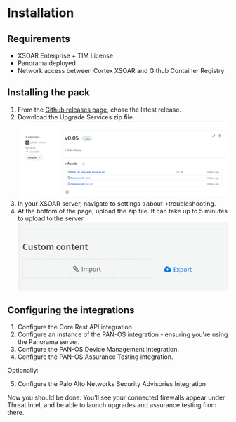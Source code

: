 # Installation

## Requirements

 * XSOAR Enterprise + TIM License
 * Panorama deployed
 * Network access between Cortex XSOAR and Github Container Registry

## Installing the pack

1. From the [Github releases page](https://github.com/PaloAltoNetworks/xsoar-panos-upgrade-automation/releases), chose the latest release.
2. Download the Upgrade Services zip file.
![releases](assets/releases.png)
3. In your XSOAR server, navigate to settings->about->troubleshooting.
4. At the bottom of the page, upload the zip file. It can take up to 5 minutes to upload to the server
![Custom Content](assets/custom_content_upload.png)

## Configuring the integrations

1. Configure the Core Rest API integration.
2. Configure an instance of the PAN-OS integration - ensuring you're using the Panorama server.
3. Configure the PAN-OS Device Management integration.
4. Configure the PAN-OS Assurance Testing integration.

Optionally:

5. Configure the Palo Alto Networks Security Advisories Integration

Now you should be done. You'll see your connected firewalls appear under Threat Intel, and be able to launch upgrades
and assurance testing from there.
